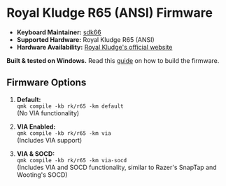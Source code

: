 # Royal Kludge R65 (ANSI) Firmware

* **Keyboard Maintainer:** [sdk66](https://github.com/sdk66)
* **Supported Hardware:** Royal Kludge R65 (ANSI)
* **Hardware Availability:** [Royal Kludge's official website](http://www.rkgaming.com)

**Built & tested on Windows.** 
Read this [guide](https://github.com/irfanjmdn/royalkludge-r65#guide) on how to build the firmware. 

## Firmware Options

1. **Default:**  
   `qmk compile -kb rk/r65 -km default`  
   (No VIA functionality)

2. **VIA Enabled:**  
   `qmk compile -kb rk/r65 -km via`  
   (Includes VIA support)

3. **VIA & SOCD:**  
   `qmk compile -kb rk/r65 -km via-socd`  
   (Includes VIA and SOCD functionality, similar to Razer's SnapTap and Wooting's SOCD)
